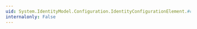 ```yaml
---
uid: System.IdentityModel.Configuration.IdentityConfigurationElement.#ctor
internalonly: False
---
```

